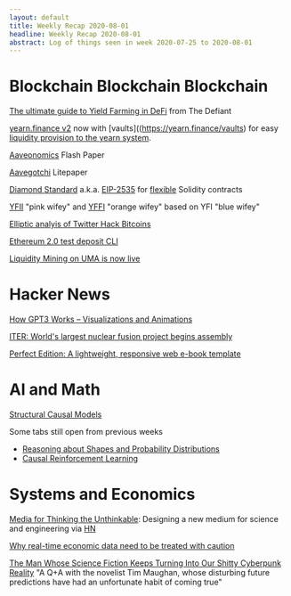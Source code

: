 ```yaml
---
layout: default
title: Weekly Recap 2020-08-01
headline: Weekly Recap 2020-08-01
abstract: Log of things seen in week 2020-07-25 to 2020-08-01 
---
```


# Blockchain Blockchain Blockchain
[The ultimate guide to Yield Farming in DeFi](https://www.youtube.com/watch?v=WDR4BqMzkVY) from The Defiant

[yearn.finance v2](https://medium.com/iearn/yearn-finance-v2-af2c6a6a3613) now with [vaults]((https://yearn.finance/vaults) for easy [liquidity provision to the yearn system](https://gov.yearn.finance/t/new-yfi-token-economic-model/1757).

[Aaveonomics](https://medium.com/aave/aavenomics-eeab650cccc2) Flash Paper

[Aavegotchi](https://docs.google.com/document/d/1aTijRP1Rd_Z8iu6IISWCct7TWRdzK3x-lfrucgM_7Cg/edit#heading=h.60d1nqw7bgpg) Litepaper

[Diamond Standard](https://dev.to/mudgen/ethereum-s-maximum-contract-size-limit-is-solved-with-the-diamond-standard-2189) a.k.a. [EIP-2535](https://eips.ethereum.org/EIPS/eip-2535) for [flexible](https://dev.to/mudgen/understanding-diamonds-on-ethereum-1fb) Solidity contracts

[YFII](https://twitter.com/minionabct/status/1288483750091927560) "pink wifey" and [YFFI](https://twitter.com/YFFIFinance) "orange wifey" based on YFI "blue wifey"

[Elliptic analyis of Twitter Hack Bitcoins](https://www.elliptic.co/our-thinking/tracing-the-twitter-hack-bitcoins-an-update-from-elliptic)

[Ethereum 2.0 test deposit CLI](https://github.com/ethereum/eth2.0-deposit-cli/)

[Liquidity Mining on UMA is now live](https://medium.com/uma-project/liquidity-mining-on-uma-is-now-live-5f6cb0bd53ee)

# Hacker News
[How GPT3 Works – Visualizations and Animations](https://news.ycombinator.com/item?id=23967887)

[ITER: World's largest nuclear fusion project begins assembly](https://news.ycombinator.com/item?id=23979608)

[Perfect Edition: A lightweight, responsive web e-book template](https://news.ycombinator.com/item?id=23977642)

# AI and Math
[Structural Causal Models](https://medium.com/data-for-science/causal-inference-part-iv-structural-causal-models-df10a83be580)

Some tabs still open from previous weeks
* [Reasoning about Shapes and Probability Distributions](https://ericmjl.github.io/blog/2019/5/29/reasoning-about-shapes-and-probability-distributions/)
* [Causal Reinforcement Learning](https://crl.causalai.net/)

# Systems and Economics
[Media for Thinking the Unthinkable](http://worrydream.com/MediaForThinkingTheUnthinkable/): Designing a new medium for science and engineering via [HN](https://news.ycombinator.com/item?id=23975470)

[Why real-time economic data need to be treated with caution](https://www.economist.com/finance-and-economics/2020/07/23/why-real-time-economic-data-need-to-be-treated-with-caution)

[The Man Whose Science Fiction Keeps Turning Into Our Shitty Cyberpunk Reality](https://onezero.medium.com/the-man-whose-science-fiction-keeps-turning-into-our-shitty-cyberpunk-reality-72108dccaaff) "A Q+A with the novelist Tim Maughan, whose disturbing future predictions have had an unfortunate habit of coming true"

